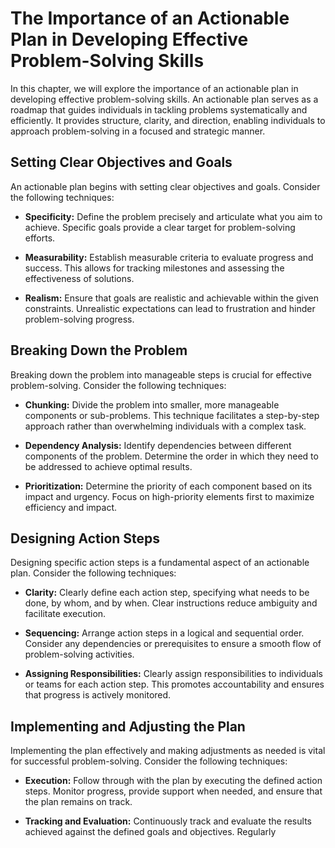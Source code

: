 The Importance of an Actionable Plan in Developing Effective Problem-Solving Skills
============================================================================================

In this chapter, we will explore the importance of an actionable plan in developing effective problem-solving skills. An actionable plan serves as a roadmap that guides individuals in tackling problems systematically and efficiently. It provides structure, clarity, and direction, enabling individuals to approach problem-solving in a focused and strategic manner.

Setting Clear Objectives and Goals
----------------------------------

An actionable plan begins with setting clear objectives and goals. Consider the following techniques:

* **Specificity:** Define the problem precisely and articulate what you aim to achieve. Specific goals provide a clear target for problem-solving efforts.

* **Measurability:** Establish measurable criteria to evaluate progress and success. This allows for tracking milestones and assessing the effectiveness of solutions.

* **Realism:** Ensure that goals are realistic and achievable within the given constraints. Unrealistic expectations can lead to frustration and hinder problem-solving progress.

Breaking Down the Problem
-------------------------

Breaking down the problem into manageable steps is crucial for effective problem-solving. Consider the following techniques:

* **Chunking:** Divide the problem into smaller, more manageable components or sub-problems. This technique facilitates a step-by-step approach rather than overwhelming individuals with a complex task.

* **Dependency Analysis:** Identify dependencies between different components of the problem. Determine the order in which they need to be addressed to achieve optimal results.

* **Prioritization:** Determine the priority of each component based on its impact and urgency. Focus on high-priority elements first to maximize efficiency and impact.

Designing Action Steps
----------------------

Designing specific action steps is a fundamental aspect of an actionable plan. Consider the following techniques:

* **Clarity:** Clearly define each action step, specifying what needs to be done, by whom, and by when. Clear instructions reduce ambiguity and facilitate execution.

* **Sequencing:** Arrange action steps in a logical and sequential order. Consider any dependencies or prerequisites to ensure a smooth flow of problem-solving activities.

* **Assigning Responsibilities:** Clearly assign responsibilities to individuals or teams for each action step. This promotes accountability and ensures that progress is actively monitored.

Implementing and Adjusting the Plan
-----------------------------------

Implementing the plan effectively and making adjustments as needed is vital for successful problem-solving. Consider the following techniques:

* **Execution:** Follow through with the plan by executing the defined action steps. Monitor progress, provide support when needed, and ensure that the plan remains on track.

* **Tracking and Evaluation:** Continuously track and evaluate the results achieved against the defined goals and objectives. Regularly

